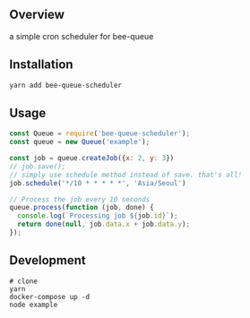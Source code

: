 ## Overview

a simple cron scheduler for bee-queue

## Installation

```bash
yarn add bee-queue-scheduler
```

## Usage

```javascript
const Queue = require('bee-queue-scheduler');
const queue = new Queue('example');

const job = queue.createJob({x: 2, y: 3})
// job.save();
// simply use schedule method instead of save. that's all!
job.schedule('*/10 * * * * *', 'Asia/Seoul')

// Process the job every 10 seconds
queue.process(function (job, done) {
  console.log(`Processing job ${job.id}`);
  return done(null, job.data.x + job.data.y);
});
```

## Development

```
# clone
yarn
docker-compose up -d
node example
```
